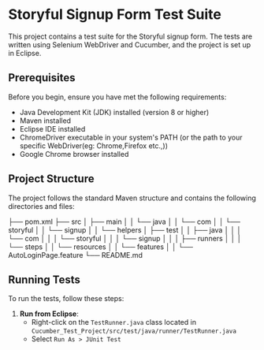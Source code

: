 # Storyful Signup Form Test Suite

This project contains a test suite for the Storyful signup form. The tests are written using Selenium WebDriver and Cucumber, and the project is set up in Eclipse.

## Prerequisites

Before you begin, ensure you have met the following requirements:

- Java Development Kit (JDK) installed (version 8 or higher)
- Maven installed
- Eclipse IDE installed
- ChromeDriver executable in your system's PATH (or the path to your specific WebDriver(eg: Chrome,Firefox etc.,))
- Google Chrome browser installed

## Project Structure

The project follows the standard Maven structure and contains the following directories and files:

├── pom.xml
├── src
│ ├── main
│ │ └── java
│ │ └── com
│ │ └── storyful
│ │ └── signup
│ │ └── helpers
│ ├── test
│ │ ├── java
│ │ │ └── com
│ │ │ └── storyful
│ │ │ └── signup
│ │ │ ├── runners
│ │ │ └── steps
│ │ └── resources
│ │ └── features
│ │ └── AutoLoginPage.feature
└── README.md



## Running Tests

To run the tests, follow these steps:

1. **Run from Eclipse**:
    - Right-click on the `TestRunner.java` class located in `Cucumber_Test_Project/src/test/java/runner/TestRunner.java`
    - Select `Run As > JUnit Test`
